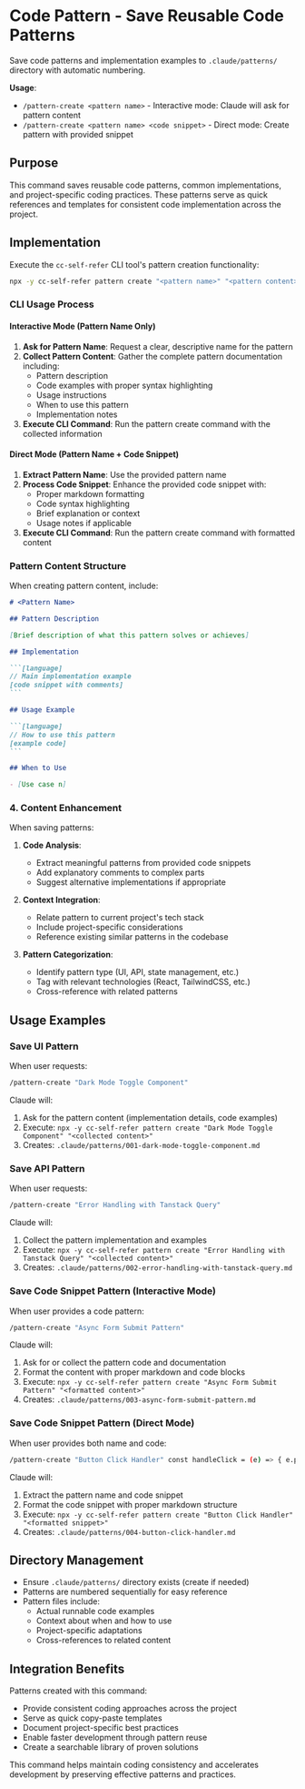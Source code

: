 # Code Pattern - Save Reusable Code Patterns

Save code patterns and implementation examples to `.claude/patterns/` directory with automatic numbering.

**Usage**: 
- `/pattern-create <pattern name>` - Interactive mode: Claude will ask for pattern content
- `/pattern-create <pattern name> <code snippet>` - Direct mode: Create pattern with provided snippet

## Purpose

This command saves reusable code patterns, common implementations, and project-specific coding practices. These patterns serve as quick references and templates for consistent code implementation across the project.

## Implementation

Execute the `cc-self-refer` CLI tool's pattern creation functionality:

```bash
npx -y cc-self-refer pattern create "<pattern name>" "<pattern content>"
```

### CLI Usage Process

#### Interactive Mode (Pattern Name Only)
1. **Ask for Pattern Name**: Request a clear, descriptive name for the pattern
2. **Collect Pattern Content**: Gather the complete pattern documentation including:
   - Pattern description
   - Code examples with proper syntax highlighting
   - Usage instructions
   - When to use this pattern
   - Implementation notes
3. **Execute CLI Command**: Run the pattern create command with the collected information

#### Direct Mode (Pattern Name + Code Snippet)
1. **Extract Pattern Name**: Use the provided pattern name
2. **Process Code Snippet**: Enhance the provided code snippet with:
   - Proper markdown formatting
   - Code syntax highlighting
   - Brief explanation or context
   - Usage notes if applicable
3. **Execute CLI Command**: Run the pattern create command with formatted content

### Pattern Content Structure

When creating pattern content, include:

````markdown
# <Pattern Name>

## Pattern Description

[Brief description of what this pattern solves or achieves]

## Implementation

```[language]
// Main implementation example
[code snippet with comments]
```

## Usage Example

```[language]
// How to use this pattern
[example code]
```

## When to Use

- [Use case n]
````



### 4. Content Enhancement

When saving patterns:

1. **Code Analysis**:
   - Extract meaningful patterns from provided code snippets
   - Add explanatory comments to complex parts
   - Suggest alternative implementations if appropriate

2. **Context Integration**:
   - Relate pattern to current project's tech stack
   - Include project-specific considerations
   - Reference existing similar patterns in the codebase

3. **Pattern Categorization**:
   - Identify pattern type (UI, API, state management, etc.)
   - Tag with relevant technologies (React, TailwindCSS, etc.)
   - Cross-reference with related patterns

## Usage Examples

### Save UI Pattern

When user requests:
```bash
/pattern-create "Dark Mode Toggle Component"
```

Claude will:
1. Ask for the pattern content (implementation details, code examples)
2. Execute: `npx -y cc-self-refer pattern create "Dark Mode Toggle Component" "<collected content>"`
3. Creates: `.claude/patterns/001-dark-mode-toggle-component.md`

### Save API Pattern

When user requests:
```bash
/pattern-create "Error Handling with Tanstack Query"
```

Claude will:
1. Collect the pattern implementation and examples
2. Execute: `npx -y cc-self-refer pattern create "Error Handling with Tanstack Query" "<collected content>"`
3. Creates: `.claude/patterns/002-error-handling-with-tanstack-query.md`

### Save Code Snippet Pattern (Interactive Mode)

When user provides a code pattern:
```bash
/pattern-create "Async Form Submit Pattern"
```

Claude will:
1. Ask for or collect the pattern code and documentation
2. Format the content with proper markdown and code blocks
3. Execute: `npx -y cc-self-refer pattern create "Async Form Submit Pattern" "<formatted content>"`
4. Creates: `.claude/patterns/003-async-form-submit-pattern.md`

### Save Code Snippet Pattern (Direct Mode)

When user provides both name and code:
```bash
/pattern-create "Button Click Handler" const handleClick = (e) => { e.preventDefault(); console.log('clicked'); };
```

Claude will:
1. Extract the pattern name and code snippet
2. Format the code snippet with proper markdown structure
3. Execute: `npx -y cc-self-refer pattern create "Button Click Handler" "<formatted snippet>"`
4. Creates: `.claude/patterns/004-button-click-handler.md`

## Directory Management

- Ensure `.claude/patterns/` directory exists (create if needed)
- Patterns are numbered sequentially for easy reference
- Pattern files include:
  - Actual runnable code examples
  - Context about when and how to use
  - Project-specific adaptations
  - Cross-references to related content

## Integration Benefits

Patterns created with this command:

- Provide consistent coding approaches across the project
- Serve as quick copy-paste templates
- Document project-specific best practices
- Enable faster development through pattern reuse
- Create a searchable library of proven solutions

This command helps maintain coding consistency and accelerates development by preserving effective patterns and practices.
